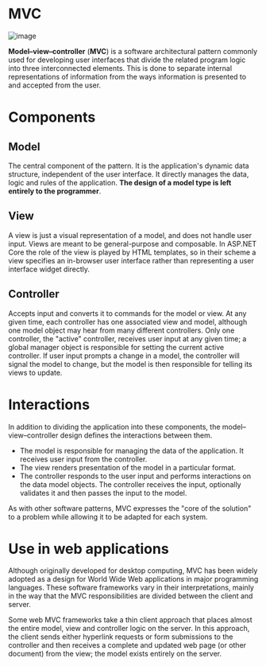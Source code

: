 # MVC

![image](https://user-images.githubusercontent.com/34960418/204827508-856f28ee-98d2-461b-91f1-b32f8a24cb07.png)

**Model–view–controller** (**MVC**) is a software architectural pattern commonly used for developing user interfaces that divide the related program logic into three interconnected elements. This is done to separate internal representations of information from the ways information is presented to and accepted from the user.


# Components

## Model

The central component of the pattern. It is the application's dynamic data structure, independent of the user interface. It directly manages the data, logic and rules of the application. **The design of a model type is left entirely to the programmer**.


## View

A view is just a visual representation of a model, and does not handle user input. Views are meant to be general-purpose and composable. In ASP.NET Core the role of the view is played by HTML templates, so in their scheme a view specifies an in-browser user interface rather than representing a user interface widget directly.


## Controller

Accepts input and converts it to commands for the model or view. At any given time, each controller has one associated view and model, although one model object may hear from many different controllers. Only one controller, the "active" controller, receives user input at any given time; a global manager object is responsible for setting the current active controller. If user input prompts a change in a model, the controller will signal the model to change, but the model is then responsible for telling its views to update.


# Interactions

In addition to dividing the application into these components, the model–view–controller design defines the interactions between them.

- The model is responsible for managing the data of the application. It receives user input from the controller.
- The view renders presentation of the model in a particular format.
- The controller responds to the user input and performs interactions on the data model objects. The controller receives the input, optionally validates it and then passes the input to the model.

As with other software patterns, MVC expresses the "core of the solution" to a problem while allowing it to be adapted for each system. 

# Use in web applications

Although originally developed for desktop computing, MVC has been widely adopted as a design for World Wide Web applications in major programming languages. These software frameworks vary in their interpretations, mainly in the way that the MVC responsibilities are divided between the client and server.

Some web MVC frameworks take a thin client approach that places almost the entire model, view and controller logic on the server. In this approach, the client sends either hyperlink requests or form submissions to the controller and then receives a complete and updated web page (or other document) from the view; the model exists entirely on the server.

